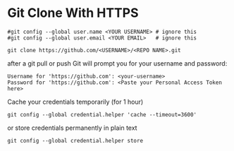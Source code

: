# Git Clone With HTTPS

```
#git config --global user.name <YOUR USERNAME> # ignore this
#git config --global user.email <YOUR EMAIL>   # ignore this
```

```
git clone https://github.com/<USERNAME>/<REPO NAME>.git
```

after a git pull or push Git will prompt you for your username and password:
```
Username for 'https://github.com': <your-username>
Password for 'https://github.com': <Paste your Personal Access Token here>
```

Cache your credentials temporarily (for 1 hour)
```
git config --global credential.helper 'cache --timeout=3600'
```

or store credentials permanently in plain text
```
git config --global credential.helper store
```
